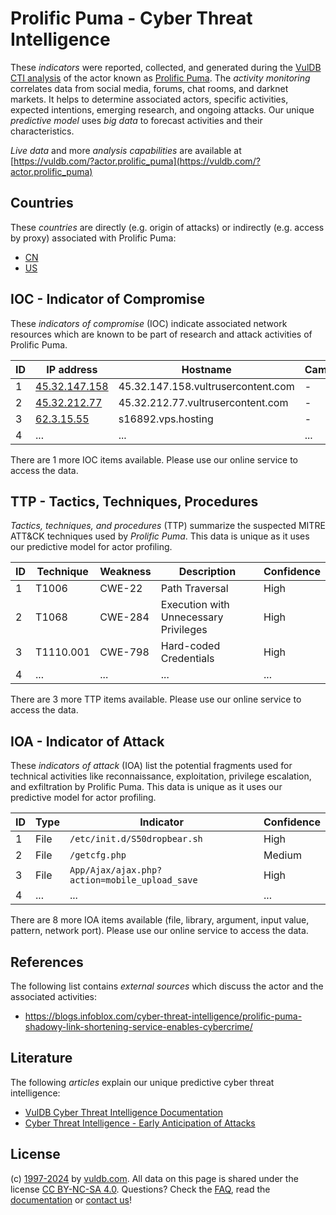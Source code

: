 # Prolific Puma - Cyber Threat Intelligence

These _indicators_ were reported, collected, and generated during the [VulDB CTI analysis](https://vuldb.com/?kb.cti) of the actor known as [Prolific Puma](https://vuldb.com/?actor.prolific_puma). The _activity monitoring_ correlates data from social media, forums, chat rooms, and darknet markets. It helps to determine associated actors, specific activities, expected intentions, emerging research, and ongoing attacks. Our unique _predictive model_ uses _big data_ to forecast activities and their characteristics.

_Live data_ and more _analysis capabilities_ are available at [https://vuldb.com/?actor.prolific_puma](https://vuldb.com/?actor.prolific_puma)

## Countries

These _countries_ are directly (e.g. origin of attacks) or indirectly (e.g. access by proxy) associated with Prolific Puma:

* [CN](https://vuldb.com/?country.cn)
* [US](https://vuldb.com/?country.us)

## IOC - Indicator of Compromise

These _indicators of compromise_ (IOC) indicate associated network resources which are known to be part of research and attack activities of Prolific Puma.

ID | IP address | Hostname | Campaign | Confidence
-- | ---------- | -------- | -------- | ----------
1 | [45.32.147.158](https://vuldb.com/?ip.45.32.147.158) | 45.32.147.158.vultrusercontent.com | - | Medium
2 | [45.32.212.77](https://vuldb.com/?ip.45.32.212.77) | 45.32.212.77.vultrusercontent.com | - | Medium
3 | [62.3.15.55](https://vuldb.com/?ip.62.3.15.55) | s16892.vps.hosting | - | High
4 | ... | ... | ... | ...

There are 1 more IOC items available. Please use our online service to access the data.

## TTP - Tactics, Techniques, Procedures

_Tactics, techniques, and procedures_ (TTP) summarize the suspected MITRE ATT&CK techniques used by _Prolific Puma_. This data is unique as it uses our predictive model for actor profiling.

ID | Technique | Weakness | Description | Confidence
-- | --------- | -------- | ----------- | ----------
1 | T1006 | CWE-22 | Path Traversal | High
2 | T1068 | CWE-284 | Execution with Unnecessary Privileges | High
3 | T1110.001 | CWE-798 | Hard-coded Credentials | High
4 | ... | ... | ... | ...

There are 3 more TTP items available. Please use our online service to access the data.

## IOA - Indicator of Attack

These _indicators of attack_ (IOA) list the potential fragments used for technical activities like reconnaissance, exploitation, privilege escalation, and exfiltration by Prolific Puma. This data is unique as it uses our predictive model for actor profiling.

ID | Type | Indicator | Confidence
-- | ---- | --------- | ----------
1 | File | `/etc/init.d/S50dropbear.sh` | High
2 | File | `/getcfg.php` | Medium
3 | File | `App/Ajax/ajax.php?action=mobile_upload_save` | High
4 | ... | ... | ...

There are 8 more IOA items available (file, library, argument, input value, pattern, network port). Please use our online service to access the data.

## References

The following list contains _external sources_ which discuss the actor and the associated activities:

* https://blogs.infoblox.com/cyber-threat-intelligence/prolific-puma-shadowy-link-shortening-service-enables-cybercrime/

## Literature

The following _articles_ explain our unique predictive cyber threat intelligence:

* [VulDB Cyber Threat Intelligence Documentation](https://vuldb.com/?kb.cti)
* [Cyber Threat Intelligence - Early Anticipation of Attacks](https://www.scip.ch/en/?labs.20201022)

## License

(c) [1997-2024](https://vuldb.com/?kb.changelog) by [vuldb.com](https://vuldb.com/?kb.about). All data on this page is shared under the license [CC BY-NC-SA 4.0](https://creativecommons.org/licenses/by-nc-sa/4.0/). Questions? Check the [FAQ](https://vuldb.com/?kb.faq), read the [documentation](https://vuldb.com/?kb) or [contact us](https://vuldb.com/?contact)!
